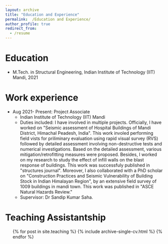```yaml
---
layout: archive
title: "Education and Experience"
permalink:  /Education and Experience/
author_profile: true
redirect_from:
  - /resume
---
```


Education
======
* M.Tech. in Structural Engineering, Indian Institute of Technology (IIT) Mandi, 2021


Work experience
======
* Aug 2021- Present: Project Associate
  * Indian Institute of Technology (IIT) Mandi
  * Duties included: I have involved in multiple projects. Officially, I have worked on "Seismic assessment of Hospital Buildings of Mandi District, Himachal Peadesh, India". This work involed performing field vists for priliminary evaluation using rapid visual survey (RVS) followed by detailed assessment involving non-destructive tests and numerical investigations. Based on the detailed assessment, various mitigation/retrofitting measures were proposed. Besides, I worked on my research to study the effect of infill walls on the blast response of buildings. This work was successfuly published in "structures journal". Moreover, I also collaborated with a PhD scholar on "Construction Practices and Seismic Vulnerability of Building Stock in Indian Himalayan Region", by an extensive field survey of 1009 buildings in mandi town. This work was published in "ASCE Natural Hazards Review."
  * Supervisor: Dr Sandip Kumar Saha.
  
Teaching Assistantship
======
  <ul>{% for post in site.teaching %}
    {% include archive-single-cv.html %}
  {% endfor %}</ul>
